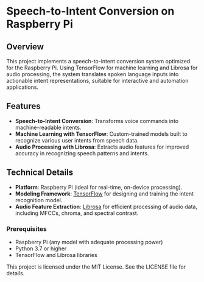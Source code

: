 # Speech-to-Intent Conversion on Raspberry Pi

## Overview
This project implements a speech-to-intent conversion system optimized for the Raspberry Pi. Using TensorFlow for machine learning and Librosa for audio processing, the system translates spoken language inputs into actionable intent representations, suitable for interactive and automation applications.

## Features
- **Speech-to-Intent Conversion**: Transforms voice commands into machine-readable intents.
- **Machine Learning with TensorFlow**: Custom-trained models built to recognize various user intents from speech data.
- **Audio Processing with Librosa**: Extracts audio features for improved accuracy in recognizing speech patterns and intents.

## Technical Details
- **Platform**: Raspberry Pi (ideal for real-time, on-device processing).
- **Modeling Framework**: [TensorFlow](https://www.tensorflow.org/) for designing and training the intent recognition model.
- **Audio Feature Extraction**: [Librosa](https://librosa.org/) for efficient processing of audio data, including MFCCs, chroma, and spectral contrast.

### Prerequisites
- Raspberry Pi (any model with adequate processing power)
- Python 3.7 or higher
- TensorFlow and Librosa libraries

This project is licensed under the MIT License. See the LICENSE file for details.


